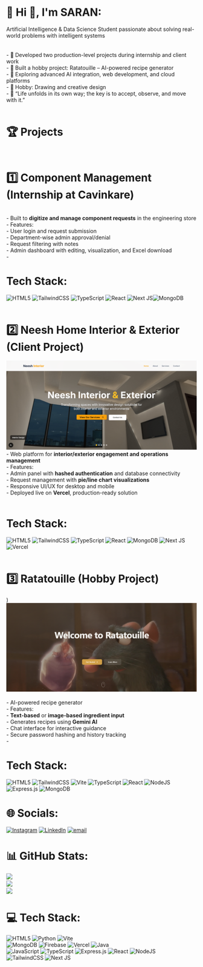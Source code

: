 # 💫 Hi 👋, I'm SARAN:
Artificial Intelligence & Data Science Student passionate about solving real-world problems with intelligent systems<br><br><br>- 💼 Developed two production-level projects during internship and client work<br>- 🍳 Built a hobby project: Ratatouille – AI-powered recipe generator<br>- 🌱 Exploring advanced AI integration, web development, and cloud platforms<br>- 🎨 Hobby: Drawing and creative design<br>- 💬 “Life unfolds in its own way; the key is to accept, observe, and move with it.”<br><br>
# 🏆 Projects<br><br>
# 1️⃣ Component Management (Internship at Cavinkare)
<br>- Built to **digitize and manage component requests** in the engineering store  <br>- Features:<br>  - User login and request submission  <br>  - Department-wise admin approval/denial  <br>  - Request filtering with notes  <br>  - Admin dashboard with editing, visualization, and Excel download  <br>- 
# Tech Stack:
![HTML5](https://img.shields.io/badge/html5-%23E34F26.svg?style=for-the-badge&logo=html5&logoColor=white) ![TailwindCSS](https://img.shields.io/badge/tailwindcss-%2338B2AC.svg?style=for-the-badge&logo=tailwind-css&logoColor=white) ![TypeScript](https://img.shields.io/badge/typescript-%23007ACC.svg?style=for-the-badge&logo=typescript&logoColor=white) ![React](https://img.shields.io/badge/react-%2320232a.svg?style=for-the-badge&logo=react&logoColor=%2361DAFB) ![Next JS](https://img.shields.io/badge/Next-black?style=for-the-badge&logo=next.js&logoColor=white)![MongoDB](https://img.shields.io/badge/MongoDB-%234ea94b.svg?style=for-the-badge&logo=mongodb&logoColor=white)   <br><br>
# 2️⃣ Neesh Home Interior & Exterior (Client Project)<br>
![neesh Card](assets/neesh.png)<br>- Web platform for **interior/exterior engagement and operations management**  <br>- Features:<br>  - Admin panel with **hashed authentication** and database connectivity  <br>  - Request management with **pie/line chart visualizations**  <br>  - Responsive UI/UX for desktop and mobile  <br>- Deployed live on **Vercel**, production-ready solution  <br><br> 
# Tech Stack:
![HTML5](https://img.shields.io/badge/html5-%23E34F26.svg?style=for-the-badge&logo=html5&logoColor=white)  ![TailwindCSS](https://img.shields.io/badge/tailwindcss-%2338B2AC.svg?style=for-the-badge&logo=tailwind-css&logoColor=white) ![TypeScript](https://img.shields.io/badge/typescript-%23007ACC.svg?style=for-the-badge&logo=typescript&logoColor=white) ![React](https://img.shields.io/badge/react-%2320232a.svg?style=for-the-badge&logo=react&logoColor=%2361DAFB) ![MongoDB](https://img.shields.io/badge/MongoDB-%234ea94b.svg?style=for-the-badge&logo=mongodb&logoColor=white) ![Next JS](https://img.shields.io/badge/Next-black?style=for-the-badge&logo=next.js&logoColor=white)  ![Vercel](https://img.shields.io/badge/vercel-%23000000.svg?style=for-the-badge&logo=vercel&logoColor=white)<br> <br>
# 3️⃣ Ratatouille (Hobby Project)
)<br>![Hero Section](assets/hero.png)<br><br>- AI-powered recipe generator  <br>- Features:<br>  - **Text-based** or **image-based ingredient input**  <br>  - Generates recipes using **Gemini AI**  <br>  - Chat interface for interactive guidance  <br>  - Secure password hashing and history tracking  <br>- 
# Tech Stack:
![HTML5](https://img.shields.io/badge/html5-%23E34F26.svg?style=for-the-badge&logo=html5&logoColor=white)  ![TailwindCSS](https://img.shields.io/badge/tailwindcss-%2338B2AC.svg?style=for-the-badge&logo=tailwind-css&logoColor=white)
 ![Vite](https://img.shields.io/badge/vite-%23646CFF.svg?style=for-the-badge&logo=vite&logoColor=white) ![TypeScript](https://img.shields.io/badge/typescript-%23007ACC.svg?style=for-the-badge&logo=typescript&logoColor=white) ![React](https://img.shields.io/badge/react-%2320232a.svg?style=for-the-badge&logo=react&logoColor=%2361DAFB) ![NodeJS](https://img.shields.io/badge/node.js-6DA55F?style=for-the-badge&logo=node.js&logoColor=white) ![Express.js](https://img.shields.io/badge/express.js-%23404d59.svg?style=for-the-badge&logo=express&logoColor=%2361DAFB) ![MongoDB](https://img.shields.io/badge/MongoDB-%234ea94b.svg?style=for-the-badge&logo=mongodb&logoColor=white)  <br>


# 🌐 Socials:
[![Instagram](https://img.shields.io/badge/Instagram-%23E4405F.svg?logo=Instagram&logoColor=white)](https://instagram.com/summer) [![LinkedIn](https://img.shields.io/badge/LinkedIn-%230077B5.svg?logo=linkedin&logoColor=white)](www.linkedin.com/in/saran-p-bb9b63331) [![email](https://img.shields.io/badge/Email-D14836?logo=gmail&logoColor=white)](mailto:saranpalanisamy95@gmail.com) 


# 📊 GitHub Stats:
![](https://github-readme-stats.vercel.app/api?username=Saran-ex&theme=vue&hide_border=false&include_all_commits=true&count_private=true)<br/>
![](https://nirzak-streak-stats.vercel.app/?user=Saran-ex&theme=vue&hide_border=false)<br/>
![](https://github-readme-stats.vercel.app/api/top-langs/?username=Saran-ex&theme=vue&hide_border=false&include_all_commits=true&count_private=true&layout=compact)

# 💻 Tech Stack:
![HTML5](https://img.shields.io/badge/html5-%23E34F26.svg?style=for-the-badge&logo=html5&logoColor=white) ![Python](https://img.shields.io/badge/python-3670A0?style=for-the-badge&logo=python&logoColor=ffdd54) ![Vite](https://img.shields.io/badge/vite-%23646CFF.svg?style=for-the-badge&logo=vite&logoColor=white)<br> ![MongoDB](https://img.shields.io/badge/MongoDB-%234ea94b.svg?style=for-the-badge&logo=mongodb&logoColor=white) ![Firebase](https://img.shields.io/badge/firebase-%23039BE5.svg?style=for-the-badge&logo=firebase) ![Vercel](https://img.shields.io/badge/vercel-%23000000.svg?style=for-the-badge&logo=vercel&logoColor=white) ![Java](https://img.shields.io/badge/java-%23ED8B00.svg?style=for-the-badge&logo=openjdk&logoColor=white) <br>![JavaScript](https://img.shields.io/badge/javascript-%23323330.svg?style=for-the-badge&logo=javascript&logoColor=%23F7DF1E) ![TypeScript](https://img.shields.io/badge/typescript-%23007ACC.svg?style=for-the-badge&logo=typescript&logoColor=white) ![Express.js](https://img.shields.io/badge/express.js-%23404d59.svg?style=for-the-badge&logo=express&logoColor=%2361DAFB) ![React](https://img.shields.io/badge/react-%2320232a.svg?style=for-the-badge&logo=react&logoColor=%2361DAFB) ![NodeJS](https://img.shields.io/badge/node.js-6DA55F?style=for-the-badge&logo=node.js&logoColor=white) <br> ![TailwindCSS](https://img.shields.io/badge/tailwindcss-%2338B2AC.svg?style=for-the-badge&logo=tailwind-css&logoColor=white) ![Next JS](https://img.shields.io/badge/Next-black?style=for-the-badge&logo=next.js&logoColor=white)



